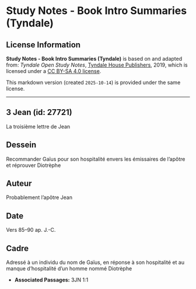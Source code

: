 # Study Notes - Book Intro Summaries (Tyndale)

## License Information

**Study Notes - Book Intro Summaries (Tyndale)** is based on and adapted from: _Tyndale Open Study Notes_, [Tyndale House Publishers](https://tyndaleopenresources.com/), 2019, which is licensed under a [CC BY-SA 4.0 license](https://creativecommons.org/licenses/by-sa/4.0/legalcode.en).

This markdown version (created `2025-10-14`) is provided under the same license.



--------------------------------

## 3 Jean (id: 27721)

La troisième lettre de Jean

Dessein
-------

Recommander Gaïus pour son hospitalité envers les émissaires de l’apôtre et réprouver Diotrèphe

Auteur
------

Probablement l’apôtre Jean

Date
----

Vers 85–90 ap. J.\-C.

Cadre
-----

Adressé à un individu du nom de Gaïus, en réponse à son hospitalité et au manque d’hospitalité d’un homme nommé Diotrèphe

* **Associated Passages:** 3JN 1:1


